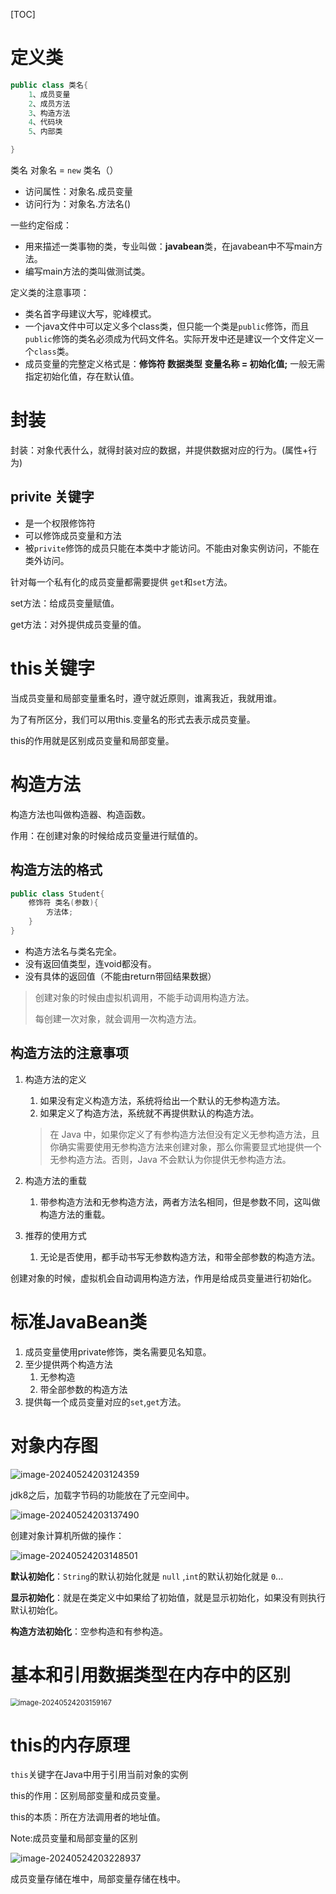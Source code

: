 [TOC]




# 定义类

```java
public class 类名{
    1、成员变量
    2、成员方法
    3、构造方法
    4、代码块
    5、内部类

}
```

类名 对象名 = `new` 类名（）

* 访问属性：对象名.成员变量 
* 访问行为：对象名.方法名()


一些约定俗成：

* 用来描述一类事物的类，专业叫做：**javabean**类，在javabean中不写main方法。
* 编写main方法的类叫做测试类。

定义类的注意事项：

* 类名首字母建议大写，驼峰模式。
* 一个java文件中可以定义多个class类，但只能一个类是`public`修饰，而且`public`修饰的类名必须成为代码文件名。实际开发中还是建议一个文件定义一个`class`类。
* 成员变量的完整定义格式是：**修饰符 数据类型 变量名称 = 初始化值;** 一般无需指定初始化值，存在默认值。

# 封装
封装：对象代表什么，就得封装对应的数据，并提供数据对应的行为。(属性+行为)

## privite 关键字
* 是一个权限修饰符
* 可以修饰成员变量和方法
* 被`privite`修饰的成员只能在本类中才能访问。不能由对象实例访问，不能在类外访问。

针对每一个私有化的成员变量都需要提供 `get`和`set`方法。

set方法：给成员变量赋值。

get方法：对外提供成员变量的值。

# this关键字

当成员变量和局部变量重名时，遵守就近原则，谁离我近，我就用谁。

为了有所区分，我们可以用this.变量名的形式去表示成员变量。

this的作用就是区别成员变量和局部变量。

# 构造方法

构造方法也叫做构造器、构造函数。

作用：在创建对象的时候给成员变量进行赋值的。

## 构造方法的格式

```java
public class Student{
    修饰符 类名(参数){
        方法体;
    }
}
```

* 构造方法名与类名完全。
* 没有返回值类型，连void都没有。
* 没有具体的返回值（不能由return带回结果数据）

> 创建对象的时候由虚拟机调用，不能手动调用构造方法。
>
> 每创建一次对象，就会调用一次构造方法。

## 构造方法的注意事项
1. 构造方法的定义
   1. 如果没有定义构造方法，系统将给出一个默认的无参构造方法。
   2. 如果定义了构造方法，系统就不再提供默认的构造方法。
   
   > 在 Java 中，如果你定义了有参构造方法但没有定义无参构造方法，且你确实需要使用无参构造方法来创建对象，那么你需要显式地提供一个无参构造方法。否则，Java 不会默认为你提供无参构造方法。
   
2. 构造方法的重载
   1. 带参构造方法和无参构造方法，两者方法名相同，但是参数不同，这叫做构造方法的重载。
   
3. 推荐的使用方式
   1. 无论是否使用，都手动书写无参数构造方法，和带全部参数的构造方法。

创建对象的时候，虚拟机会自动调用构造方法，作用是给成员变量进行初始化。

# 标准JavaBean类
1. 成员变量使用private修饰，类名需要见名知意。
2. 至少提供两个构造方法
   1. 无参构造
   2. 带全部参数的构造方法
3. 提供每一个成员变量对应的`set`,`get`方法。

# 对象内存图

![image-20240524203124359](.assets/image-20240524203124359.png)

jdk8之后，加载字节码的功能放在了元空间中。

![image-20240524203137490](.assets/image-20240524203137490.png)

创建对象计算机所做的操作：

![image-20240524203148501](.assets/image-20240524203148501.png)

**默认初始化**：`String`的默认初始化就是 `null` ,`int`的默认初始化就是 `0`...

**显示初始化**：就是在类定义中如果给了初始值，就是显示初始化，如果没有则执行默认初始化。

**构造方法初始化**：空参构造和有参构造。

# 基本和引用数据类型在内存中的区别

<img src=".assets/image-20240524203159167.png" alt="image-20240524203159167" style="zoom:80%;" />

# this的内存原理

`this`关键字在Java中用于引用当前对象的实例

this的作用：区别局部变量和成员变量。

this的本质：所在方法调用者的地址值。

Note:成员变量和局部变量的区别

![image-20240524203228937](.assets/image-20240524203228937.png)

成员变量存储在堆中，局部变量存储在栈中。